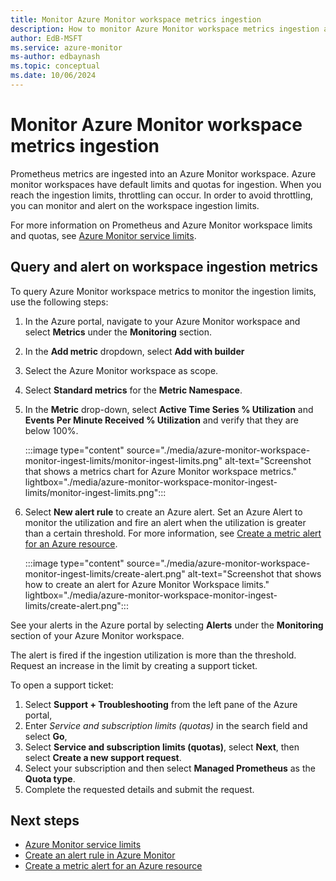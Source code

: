 ```yaml
---
title: Monitor Azure Monitor workspace metrics ingestion
description: How to monitor Azure Monitor workspace metrics ingestion and set up an alert on Azure Monitor Workspace ingestion limits
author: EdB-MSFT
ms.service: azure-monitor
ms-author: edbaynash
ms.topic: conceptual
ms.date: 10/06/2024
---
```


# Monitor Azure Monitor workspace metrics ingestion

Prometheus metrics are ingested into an Azure Monitor workspace. Azure monitor workspaces have default limits and quotas for ingestion. When you reach the ingestion limits, throttling can occur. In order to avoid throttling, you can monitor and alert on the workspace ingestion limits. 

For more information on Prometheus and Azure Monitor workspace limits and quotas, see [Azure Monitor service limits](../service-limits.md#prometheus-metrics).

## Query and alert on workspace ingestion metrics

To query Azure Monitor workspace metrics to monitor the ingestion limits, use the following steps:

1. In the Azure portal, navigate to your Azure Monitor workspace and select **Metrics** under the **Monitoring** section.
1. In the **Add metric** dropdown, select **Add with builder**
1. Select the Azure Monitor workspace as scope.
1. Select **Standard metrics** for the **Metric Namespace**.
1. In the **Metric** drop-down, select **Active Time Series % Utilization** and **Events Per Minute Received % Utilization** and verify that they are below 100%.

    :::image type="content" source="./media/azure-monitor-workspace-monitor-ingest-limits/monitor-ingest-limits.png" alt-text="Screenshot that shows a metrics chart for Azure Monitor workspace metrics." lightbox="./media/azure-monitor-workspace-monitor-ingest-limits/monitor-ingest-limits.png":::

1. Select **New alert rule** to create an Azure alert. Set an Azure Alert to monitor the utilization and fire an alert when the utilization is greater than a certain threshold. For more information, see [Create a metric alert for an Azure resource](../alerts/tutorial-metric-alert.md).


    :::image type="content" source="./media/azure-monitor-workspace-monitor-ingest-limits/create-alert.png" alt-text="Screenshot that shows how to create an alert for Azure Monitor Workspace limits." lightbox="./media/azure-monitor-workspace-monitor-ingest-limits/create-alert.png":::

See your alerts in the Azure portal by selecting **Alerts** under the **Monitoring** section of your Azure Monitor workspace.

The alert is fired if the ingestion utilization is more than the threshold. Request an increase in the limit by creating a support ticket.

To open a support ticket:
1. Select **Support + Troubleshooting** from the left pane of the Azure portal, 
1. Enter *Service and subscription limits (quotas)* in the search field and select **Go**,
1. Select **Service and subscription limits (quotas)**, select **Next**, then select **Create a new support request**.
1. Select your subscription and then select **Managed Prometheus** as the **Quota type**.
1. Complete the requested details and submit the request.

## Next steps

+ [Azure Monitor service limits](../service-limits.md#prometheus-metrics)
+ [Create an alert rule in Azure Monitor](../alerts/alerts-create-metric-alert-rule.yml)
+ [Create a metric alert for an Azure resource](../alerts/tutorial-metric-alert.md)